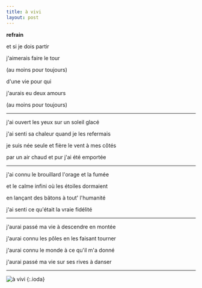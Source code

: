 ```yaml
---
title: à vivi
layout: post
---
```


**refrain**

et si je dois partir

j'aimerais faire le tour

(au moins pour toujours)

d'une vie pour qui

j'aurais eu deux amours

(au moins pour toujours)

---

j'ai ouvert les yeux sur un soleil glacé

j'ai senti sa chaleur quand je les refermais

je suis née seule et fière le vent à mes côtés

par un air chaud et pur j'ai été emportée

---

j'ai connu le brouillard l'orage et la fumée

et le calme infini où les étoiles dormaient

en lançant des bâtons à tout' l'humanité

j'ai senti ce qu'était la vraie fidélité

---

j'aurai passé ma vie à descendre en montée

j'aurai connu les pôles en les faisant tourner

j'aurai connu le monde à ce qu'il m'a donné

j'aurai passé ma vie sur ses rives à danser

---

![à vivi](/img/à_vivi.png)
{:.ioda}
